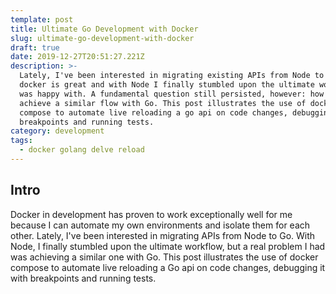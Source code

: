 ```yaml
---
template: post
title: Ultimate Go Development with Docker
slug: ultimate-go-development-with-docker
draft: true
date: 2019-12-27T20:51:27.221Z
description: >-
  Lately, I've been interested in migrating existing APIs from Node to Go. Using
  docker is great and with Node I finally stumbled upon the ultimate workflow I
  was happy with. A fundamental question still persisted, however: how was I to
  achieve a similar flow with Go. This post illustrates the use of docker
  compose to automate live reloading a go api on code changes, debugging it with
  breakpoints and running tests.
category: development
tags:
  - docker golang delve reload
---
```

## Intro

Docker in development has proven to work exceptionally well for me because I can automate my own environments and isolate them for each other. Lately, I've been interested in migrating APIs from Node to Go. With Node, I finally stumbled upon the ultimate workflow, but a real problem I had was achieving a similar one with Go. This post illustrates the use of docker compose to automate live reloading a Go api on code changes, debugging it with breakpoints and running tests.
